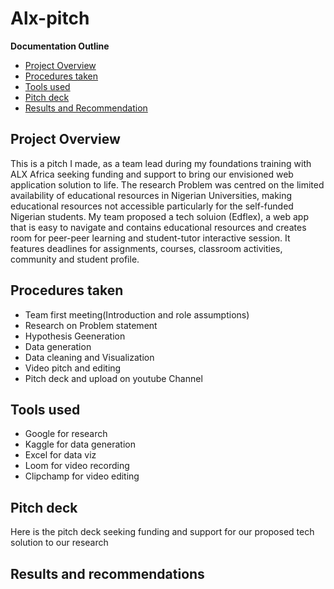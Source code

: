 # Alx-pitch

**Documentation Outline**
- [Project Overview](#project_overview)
- [Procedures taken](#procedures_taken)
- [Tools used](#tools_used)
- [Pitch deck](#pitch_deck)
- [Results and Recommendation](#results_and_recommendation)

## Project Overview
This is a pitch I made, as a team lead during my foundations training with ALX Africa seeking funding and support to bring our envisioned web application solution to life. The research Problem was centred on the limited availability of educational resources in Nigerian Universities, making educational resources not accessible particularly for the self-funded Nigerian students.
My team proposed a tech soluion (Edflex), a web app that is easy to navigate and contains educational resources and creates room for peer-peer learning and student-tutor interactive session. It features deadlines for assignments, courses, classroom activities, community and student profile.

## Procedures taken
- Team first meeting(Introduction and role assumptions)
- Research on Problem statement
- Hypothesis Geeneration
- Data generation
- Data cleaning and Visualization
- Video pitch and editing
- Pitch deck and upload on youtube Channel

## Tools used
- Google for research
- Kaggle for data generation
- Excel for data viz
- Loom for video recording
- Clipchamp for video editing

## Pitch deck
Here is the pitch deck seeking funding and support for our proposed tech solution to our research

## Results and recommendations
